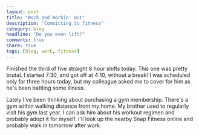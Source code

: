 ```yaml
---
layout: post
title: "Work and Workin' Out"
description: "Committing to fitness"
category: blog
headline: "Do you even lift?"
comments: true
share: true
tags: [blog, work, fitness]
---
```

Finished the third of five straight 8 hour shifts today.  This one was pretty brutal.  I started 7:30, and got off at 4:10, without a break!  I was scheduled only for three hours today, but my colleague asked me to cover for him as he's been battling some illness.

Lately I've been thinking about purchasing a gym membership.  There's a gym within walking distance from my home.  My brother used to regularly visit his gym last year.  I can ask him about his workout regimen and probably adopt it for myself.  I'll look up the nearby Snap Fitness online and probably walk in tomorrow after work.
